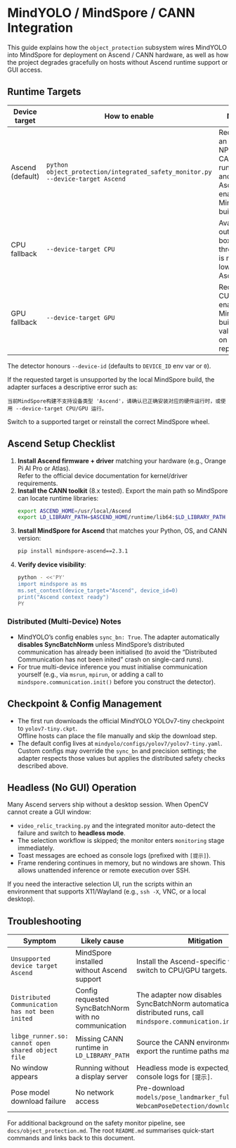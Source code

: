 # MindYOLO / MindSpore / CANN Integration

This guide explains how the `object_protection` subsystem wires MindYOLO into MindSpore for deployment on Ascend / CANN hardware, as well as how the project degrades gracefully on hosts without Ascend runtime support or GUI access.

## Runtime Targets

| Device target | How to enable | Notes |
| --- | --- | --- |
| Ascend (default) | `python object_protection/integrated_safety_monitor.py --device-target Ascend` | Requires an Ascend NPU, the CANN runtime, and an Ascend-enabled MindSpore build. |
| CPU fallback | `--device-target CPU` | Available out of the box; throughput is much lower than Ascend. |
| GPU fallback | `--device-target GPU` | Requires a CUDA-enabled MindSpore build; not validated on this repo. |

The detector honours `--device-id` (defaults to `DEVICE_ID` env var or `0`).

If the requested target is unsupported by the local MindSpore build, the adapter surfaces a descriptive error such as:

```
当前MindSpore构建不支持设备类型 'Ascend'，请确认已正确安装对应的硬件运行时，或使用 --device-target CPU/GPU 运行。
```

Switch to a supported target or reinstall the correct MindSpore wheel.

## Ascend Setup Checklist

1. **Install Ascend firmware + driver** matching your hardware (e.g., Orange Pi AI Pro or Atlas).  
   Refer to the official device documentation for kernel/driver requirements.
2. **Install the CANN toolkit** (8.x tested). Export the main path so MindSpore can locate runtime libraries:
   ```bash
   export ASCEND_HOME=/usr/local/Ascend
   export LD_LIBRARY_PATH=$ASCEND_HOME/runtime/lib64:$LD_LIBRARY_PATH
   ```
3. **Install MindSpore for Ascend** that matches your Python, OS, and CANN version:
   ```bash
   pip install mindspore-ascend==2.3.1
   ```
4. **Verify device visibility**:
   ```bash
   python - <<'PY'
   import mindspore as ms
   ms.set_context(device_target="Ascend", device_id=0)
   print("Ascend context ready")
   PY
   ```

### Distributed (Multi-Device) Notes

- MindYOLO’s config enables `sync_bn: True`. The adapter automatically **disables SyncBatchNorm** unless MindSpore’s distributed communication has already been initialised (to avoid the “Distributed Communication has not been inited” crash on single-card runs).
- For true multi-device inference you must initialise communication yourself (e.g., via `msrun`, `mpirun`, or adding a call to `mindspore.communication.init()` before you construct the detector).

## Checkpoint & Config Management

- The first run downloads the official MindYOLO YOLOv7-tiny checkpoint to `yolov7-tiny.ckpt`.  
  Offline hosts can place the file manually and skip the download step.
- The default config lives at `mindyolo/configs/yolov7/yolov7-tiny.yaml`.  
  Custom configs may override the `sync_bn` and precision settings; the adapter respects those values but applies the distributed safety checks described above.

## Headless (No GUI) Operation

Many Ascend servers ship without a desktop session. When OpenCV cannot create a GUI window:

- `video_relic_tracking.py` and the integrated monitor auto-detect the failure and switch to **headless mode**.
- The selection workflow is skipped; the monitor enters `monitoring` stage immediately.
- Toast messages are echoed as console logs (prefixed with `[提示]`).
- Frame rendering continues in memory, but no windows are shown. This allows unattended inference or remote execution over SSH.

If you need the interactive selection UI, run the scripts within an environment that supports X11/Wayland (e.g., `ssh -X`, VNC, or a local desktop).

## Troubleshooting

| Symptom | Likely cause | Mitigation |
| --- | --- | --- |
| `Unsupported device target Ascend` | MindSpore installed without Ascend support | Install the Ascend-specific wheel or switch to CPU/GPU targets. |
| `Distributed Communication has not been inited` | Config requested SyncBatchNorm with no communication | The adapter now disables SyncBatchNorm automatically. For distributed runs, call `mindspore.communication.init()` first. |
| `libge_runner.so: cannot open shared object file` | Missing CANN runtime in `LD_LIBRARY_PATH` | Source the CANN environment scripts or export the runtime paths manually. |
| No window appears | Running without a display server | Headless mode is expected; check console logs for `[提示]`. |
| Pose model download failure | No network access | Pre-download `models/pose_landmarker_full.task` (see `WebcamPoseDetection/download_model.py`). |

For additional background on the safety monitor pipeline, see `docs/object_protection.md`. The root `README.md` summarises quick-start commands and links back to this document.

